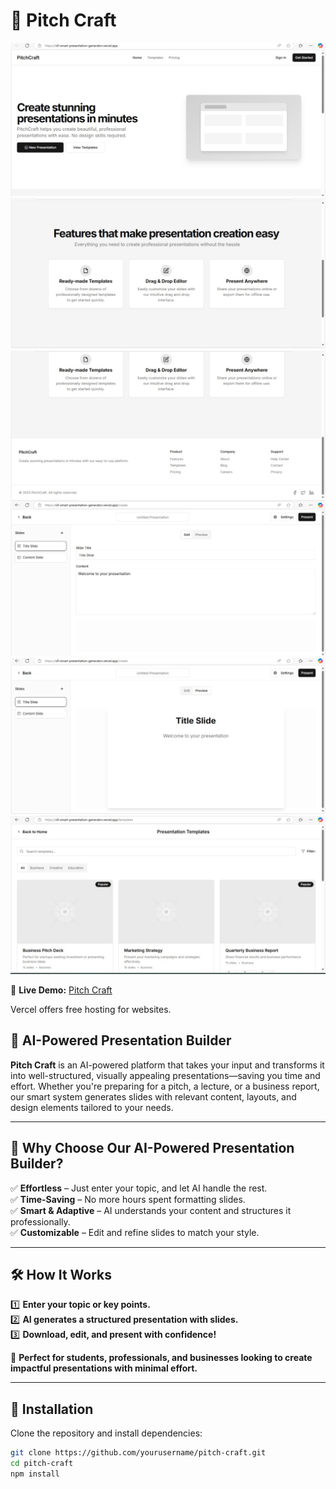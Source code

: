 # 🚀 Pitch Craft  

![image alt](https://github.com/Disha-DD/Project-1/blob/e6034db3ddaa34afb431788632235ae017d7a498/image%201.jpg)
![image alt](https://github.com/Disha-DD/Project-1/blob/e6034db3ddaa34afb431788632235ae017d7a498/image%202.jpg)
![image alt](https://github.com/Disha-DD/Project-1/blob/e6034db3ddaa34afb431788632235ae017d7a498/image%203.jpg)
![image alt](https://github.com/Disha-DD/Project-1/blob/e6034db3ddaa34afb431788632235ae017d7a498/image%204.jpg)
![image alt](https://github.com/Disha-DD/Project-1/blob/e6034db3ddaa34afb431788632235ae017d7a498/image%205.jpg)
![image alt](https://github.com/Disha-DD/Project-1/blob/e6034db3ddaa34afb431788632235ae017d7a498/image%206.jpg)

🔗 **Live Demo:** [Pitch Craft](https://v0-smart-presentation-generator.vercel.app/)  

Vercel offers free hosting for websites.

## 📢 AI-Powered Presentation Builder  

**Pitch Craft** is an AI-powered platform that takes your input and transforms it into well-structured, visually appealing presentations—saving you time and effort. Whether you're preparing for a pitch, a lecture, or a business report, our smart system generates slides with relevant content, layouts, and design elements tailored to your needs.  

---

## 🎯 Why Choose Our AI-Powered Presentation Builder?  

✅ **Effortless** – Just enter your topic, and let AI handle the rest.  
✅ **Time-Saving** – No more hours spent formatting slides.  
✅ **Smart & Adaptive** – AI understands your content and structures it professionally.  
✅ **Customizable** – Edit and refine slides to match your style.  

---

## 🛠 How It Works  

1️⃣ **Enter your topic or key points.**  
2️⃣ **AI generates a structured presentation with slides.**  
3️⃣ **Download, edit, and present with confidence!**  

🚀 **Perfect for students, professionals, and businesses looking to create impactful presentations with minimal effort.**  

---

## 📌 Installation  

Clone the repository and install dependencies:  

```bash
git clone https://github.com/yourusername/pitch-craft.git
cd pitch-craft
npm install

